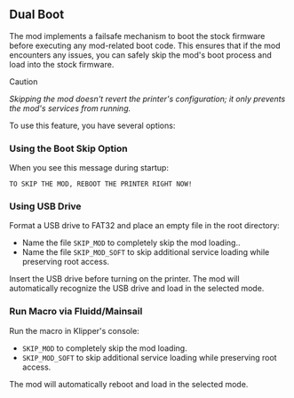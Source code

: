 ## Dual Boot

The mod implements a failsafe mechanism to boot the stock firmware before executing any mod-related boot code. This ensures that if the mod encounters any issues, you can safely skip the mod's boot process and load into the stock firmware.

> [!CAUTION]
> *Skipping the mod doesn't revert the printer's configuration; it only prevents the mod's services from running.*

To use this feature, you have several options:

### Using the Boot Skip Option

When you see this message during startup:   

```
TO SKIP THE MOD, REBOOT THE PRINTER RIGHT NOW!
```

### Using USB Drive

Format a USB drive to FAT32 and place an empty file in the root directory:  
- Name the file `SKIP_MOD` to completely skip the mod loading..
- Name the file `SKIP_MOD_SOFT` to skip additional service loading while preserving root access.

Insert the USB drive before turning on the printer. The mod will automatically recognize the USB drive and load in the selected mode.

### Run Macro via Fluidd/Mainsail

Run the macro in Klipper's console:  

- `SKIP_MOD` to completely skip the mod loading.
- `SKIP_MOD_SOFT` to skip additional service loading while preserving root access.

The mod will automatically reboot and load in the selected mode.
